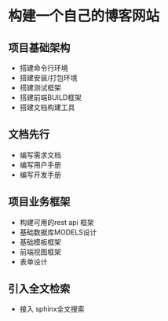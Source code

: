 # 构建一个自己的博客网站
## 项目基础架构
- 搭建命令行环境 
- 搭建安装/打包环境
- 搭建测试框架
- 搭建前端BUILD框架
- 搭建文档构建工具

## 文档先行
- 编写需求文档
- 编写用户手册
- 编写开发手册

## 项目业务框架
- 构建可用的rest api 框架
- 基础数据库MODELS设计
- 基础模板框架
- 前端视图框架
- 表单设计

## 引入全文检索
- 接入 sphinx全文搜索